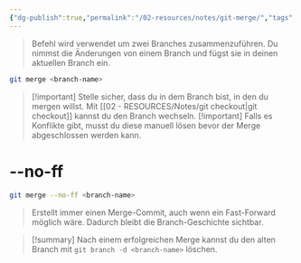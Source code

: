 ```yaml
---
{"dg-publish":true,"permalink":"/02-resources/notes/git-merge/","tags":["git/merge"],"noteIcon":"","updated":"2025-10-29T12:59:06.337+01:00"}
---
```



> Befehl wird verwendet um zwei Branches zusammenzuführen. Du nimmst die Änderungen von einem Branch und fügst sie in deinen aktuellen Branch ein.

```bash
git merge <branch-name>
```

> [!important] Stelle sicher, dass du in dem Branch bist, in den du mergen willst. Mit [[02 - RESOURCES/Notes/git checkout\|git checkout]] kannst du den Branch wechseln. [!important] Falls es Konflikte gibt, musst du diese manuell lösen bevor der Merge abgeschlossen werden kann.

# --no-ff

```bash
git merge --no-ff <branch-name>
```

> Erstellt immer einen Merge-Commit, auch wenn ein Fast-Forward möglich wäre. Dadurch bleibt die Branch-Geschichte sichtbar.

> [!summary] Nach einem erfolgreichen Merge kannst du den alten Branch mit `git branch -d <branch-name>` löschen.


